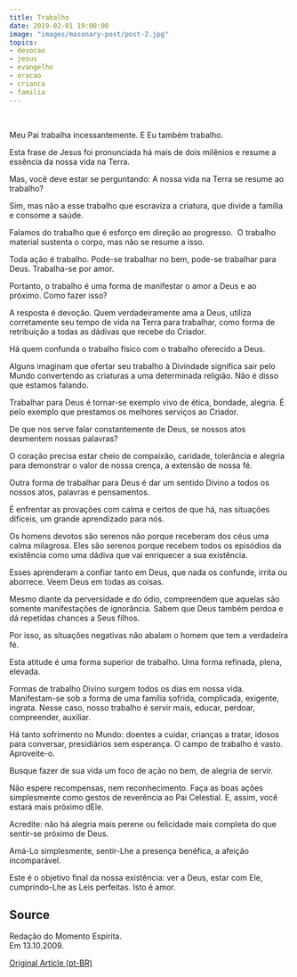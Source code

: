 ```yaml
---
title: Trabalho
date: 2019-02-01 19:00:00
image: "images/masonary-post/post-2.jpg"
topics: 
- devocao
- jesus
- evangelho
- oracao
- crianca
- familia
---
```

 

Meu Pai trabalha incessantemente. E Eu também trabalho.

Esta frase de Jesus foi pronunciada há mais de dois milênios e resume a
essência da nossa vida na Terra.

Mas, você deve estar se perguntando: A nossa vida na Terra se resume ao
trabalho?

Sim, mas não a esse trabalho que escraviza a criatura, que divide a família e
consome a saúde.

Falamos do trabalho que é esforço em direção ao progresso.  O trabalho material
sustenta o corpo, mas não se resume a isso.

Toda ação é trabalho. Pode-se trabalhar no bem, pode-se trabalhar para Deus.
Trabalha-se por amor.

Portanto, o trabalho é uma forma de manifestar o amor a Deus e ao próximo. Como
fazer isso?

A resposta é devoção. Quem verdadeiramente ama a Deus, utiliza corretamente seu
tempo de vida na Terra para trabalhar, como forma de retribuição a todas as
dádivas que recebe do Criador.

Há quem confunda o trabalho físico com o trabalho oferecido a Deus.

Alguns imaginam que ofertar seu trabalho à Divindade significa sair pelo Mundo
convertendo as criaturas a uma determinada religião. Não é disso que estamos
falando.

Trabalhar para Deus é tornar-se exemplo vivo de ética, bondade, alegria. É pelo
exemplo que prestamos os melhores serviços ao Criador.

De que nos serve falar constantemente de Deus, se nossos atos desmentem nossas
palavras?

O coração precisa estar cheio de compaixão, caridade, tolerância e alegria para
demonstrar o valor de nossa crença, a extensão de nossa fé.

Outra forma de trabalhar para Deus é dar um sentido Divino a todos os nossos
atos, palavras e pensamentos.

É enfrentar as provações com calma e certos de que há, nas situações difíceis,
um grande aprendizado para nós.

Os homens devotos são serenos não porque receberam dos céus uma calma
milagrosa. Eles são serenos porque recebem todos os episódios da existência
como uma dádiva que vai enriquecer a sua existência.

Esses aprenderam a confiar tanto em Deus, que nada os confunde, irrita ou
aborrece. Veem Deus em todas as coisas.

Mesmo diante da perversidade e do ódio, compreendem que aquelas são somente
manifestações de ignorância. Sabem que Deus também perdoa e dá repetidas
chances a Seus filhos.

Por isso, as situações negativas não abalam o homem que tem a verdadeira fé.

Esta atitude é uma forma superior de trabalho. Uma forma refinada, plena,
elevada.

Formas de trabalho Divino surgem todos os dias em nossa vida. Manifestam-se sob
a forma de uma família sofrida, complicada, exigente, ingrata. Nesse caso,
nosso trabalho é servir mais, educar, perdoar, compreender, auxiliar.

Há tanto sofrimento no Mundo: doentes a cuidar, crianças a tratar, idosos para
conversar, presidiários sem esperança. O campo de trabalho é vasto.
Aproveite-o.

Busque fazer de sua vida um foco de ação no bem, de alegria de servir.

Não espere recompensas, nem reconhecimento. Faça as boas ações simplesmente
como gestos de reverência ao Pai Celestial. E, assim, você estará mais próximo
dEle.

Acredite: não há alegria mais perene ou felicidade mais completa do que
sentir-se próximo de Deus.

Amá-Lo simplesmente, sentir-Lhe a presença benéfica, a afeição incomparável.

Este é o objetivo final da nossa existência: ver a Deus, estar com Ele,
cumprindo-Lhe as Leis perfeitas. Isto é amor.

## Source
Redação do Momento Espírita.  
Em 13.10.2009.


[Original Article (pt-BR)](http://momento.com.br/pt/ler_texto.php?id=1559)
